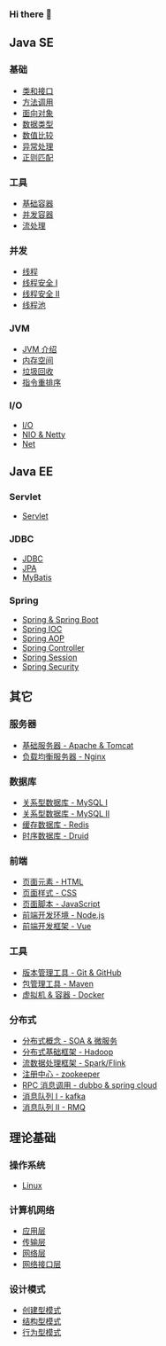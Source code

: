 ### Hi there 👋

<!--
**xkq957/xkq957** is a ✨ _special_ ✨ repository because its `README.md` (this file) appears on your GitHub profile.

Here are some ideas to get you started:

- 🔭 I’m currently working on ...
- 🌱 I’m currently learning ...
- 👯 I’m looking to collaborate on ...
- 🤔 I’m looking for help with ...
- 💬 Ask me about ...
- 📫 How to reach me: ...
- 😄 Pronouns: ...
- ⚡ Fun fact: ...
-->



## Java SE

### 基础

  - [类和接口](javase/基础/类和接口.md)
  - [方法调用](javase/基础/方法调用.md)
  - [面向对象](javase/基础/面向对象.md)
  - [数据类型](javase/基础/数据类型.md)
  - [数值比较](javase/基础/数值比较.md)
  - [异常处理](javase/基础/异常处理.md)
  - [正则匹配](javase/基础/正则匹配.md)

### 工具

  - [基础容器](javase/容器/基础容器.md)
  - [并发容器](javase/容器/并发容器.md)
  - [流处理](javase/容器/stream.md)

### 并发

  - [线程](javase/并发/线程.md)
  - [线程安全 I](javase/并发/线程安全入门.md)
  - [线程安全 II](javase/并发/线程安全进阶.md)
  - [线程池](javase/并发/线程池.md)

### JVM

  - [JVM 介绍](javase/JVM/JVM介绍.md)
  - [内存空间](javase/JVM/JVM内存空间.md)
  - [垃圾回收](javase/JVM/JVM垃圾回收.md)
  - [指令重排序](javase/JVM/JVM指令重排序.md)


### I/O

  - [I/O](javase/IO/IO.md)
  - [NIO & Netty](javase/IO/NIO.md)
  - [Net](javase/IO/net.md)


## Java EE

### Servlet

  - [Servlet](javaee/Servlet/servlet.md)

### JDBC

  - [JDBC](javaee/JDBC/JDBC.md)
  - [JPA](javaee/JDBC/JPA.md) 
  - [MyBatis](javaee/JDBC/MyBatis.md)

### Spring

  - [Spring & Spring Boot](javaee/spring/Spring.md)
  - [Spring IOC](javaee/spring/SpringIOC.md)
  - [Spring AOP](javaee/spring/SpringAOP.md)
  - [Spring Controller](javaee/spring/SpringController.md)
  - [Spring Session](javaee/spring/SpringSession.md)
  - [Spring Security](javaee/spring/SpringSecurity.md)

## 其它

### 服务器

  - [基础服务器 - Apache & Tomcat](其它/服务器/服务器.md)
  - [负载均衡服务器 - Nginx](其它/服务器/nginx.md)

### 数据库

  - [关系型数据库 - MySQL I](其它/数据库/MySQL1.md)
  - [关系型数据库 - MySQL II](其它/数据库/MySQL2.md)
  - [缓存数据库 - Redis](其它/数据库/Redis.md)
  - [时序数据库 - Druid](其它/数据库/druid.md)

### 前端

  - [页面元素 - HTML](其它/前端/html.md)
  - [页面样式 - CSS](其它/前端/css.md)
  - [页面脚本 - JavaScript](其它/前端/javascript.md)
  - [前端开发环境 - Node.js](其它/前端/nodejs.md)
  - [前端开发框架 - Vue](其它/前端/vue.md)

### 工具

  - [版本管理工具 - Git & GitHub](其它/工具/git.md)
  - [包管理工具 - Maven](其它/工具/maven.md)
  - [虚拟机 & 容器 - Docker](其它/工具/docker.md)

### 分布式

  - [分布式概念 - SOA & 微服务](其它/分布式/微服务.md)
  - [分布式基础框架 - Hadoop](其它/分布式/hadoop.md)
  - [流数据处理框架 - Spark/Flink](其它/分布式/spark.md)
  - [注册中心 - zookeeper](其它/分布式/zookeeper.md)
  - [RPC 消息调用 - dubbo & spring cloud](其它/分布式/rpc.md)
  - [消息队列 I - kafka](其它/分布式/消息队列.md)
  - [消息队列 II - RMQ](其它/分布式/消息队列2.md)


## 理论基础

### 操作系统

  - [Linux](理论基础/操作系统/linux.md)

### 计算机网络

  - [应用层](理论基础/计算机网络/应用层.md)
  - [传输层](理论基础/计算机网络/传输层.md)
  - [网络层](理论基础/计算机网络/网络层.md)
  - [网络接口层](理论基础/计算机网络/网络接口层.md)

### 设计模式

  - [创建型模式](理论基础/设计模式/创建型模式.md)
  - [结构型模式](理论基础/设计模式/结构型模式.md)
  - [行为型模式](理论基础/设计模式/行为型模式.md)
